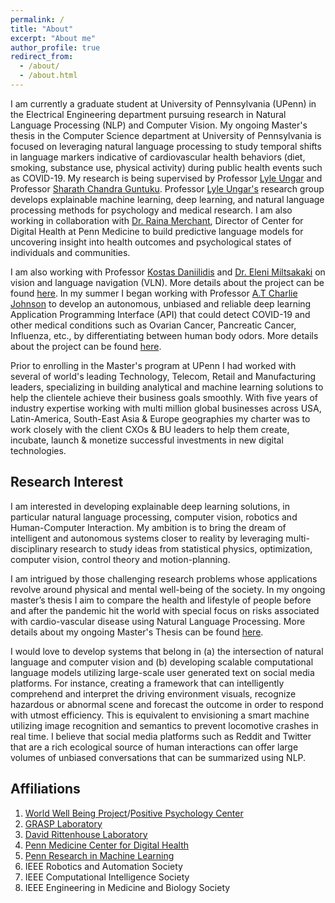 ```yaml
---
permalink: /
title: "About"
excerpt: "About me"
author_profile: true
redirect_from: 
  - /about/
  - /about.html
---
```


I am currently a graduate student at University of Pennsylvania (UPenn) in the Electrical Engineering department pursuing research in Natural Language Processing (NLP) and Computer Vision. My ongoing Master's thesis in the Computer Science department at University of Pennsylvania is focused on leveraging natural language processing to study temporal shifts in language markers indicative of cardiovascular health behaviors (diet, smoking, substance use, physical activity) during public health events such as COVID-19. My research is being supervised by Professor [Lyle Ungar](https://www.cis.upenn.edu/~ungar/) and Professor [Sharath Chandra Guntuku](https://sharathg.cis.upenn.edu/). Professor [Lyle Ungar's](https://www.cis.upenn.edu/~ungar/) research group develops explainable machine learning, deep learning, and natural language processing methods for psychology and medical research. I am also working in collaboration with [Dr. Raina Merchant](https://www.med.upenn.edu/apps/faculty/index.php/g321/p8145916), Director of Center for Digital Health at Penn Medicine to build predictive language models for uncovering insight into health outcomes and psychological states of individuals and communities.

I am also working with Professor [Kostas Daniilidis](https://www.cis.upenn.edu/~kostas/) and [Dr. Eleni Miltsakaki](https://www.miltsakaki.com/) on vision and language navigation (VLN). More details about the project can be found [here](https://wanchoo93.github.io/teaching/2017-spring-teaching-4). In my summer I began working with Professor [A.T Charlie Johnson](https://live-sas-physics.pantheon.sas.upenn.edu/people/standing-faculty/charlie-johnson) to develop an autonomous, unbiased and reliable deep learning Application Programming Interface (API) that could detect COVID-19 and other medical conditions such as Ovarian Cancer, Pancreatic Cancer, Influenza, etc., by differentiating between human body odors. More details about the project can be found [here](https://wanchoo93.github.io/teaching/2015-spring-teaching-2).

Prior to enrolling in the Master's program at UPenn I had worked with several of world's leading Technology, Telecom, Retail and Manufacturing leaders, specializing in building analytical and machine learning solutions to help the clientele achieve their business goals smoothly. With five years of industry expertise working with multi million global businesses across USA, Latin-America, South-East Asia & Europe geographies my charter was to work closely with the client CXOs & BU leaders to help them create, incubate, launch & monetize successful investments in new digital technologies.

Research Interest
-----
I am interested in developing explainable deep learning solutions, in particular natural language processing, computer vision, robotics and Human-Computer Interaction. My ambition is to bring the dream of intelligent and autonomous systems closer to reality by leveraging multi-disciplinary research to study ideas from statistical physics, optimization, computer vision, control theory and motion-planning.

I am intrigued by those challenging research problems whose applications revolve around physical and mental well-being of the society. In my ongoing master’s thesis I aim to compare the health and lifestyle of people before and after the pandemic hit the world with special focus on risks associated with cardio-vascular disease using Natural Language Processing. More details about my ongoing Master's Thesis can be found [here](https://wanchoo93.github.io/teaching/2016-spring-teaching-3).

I would love to develop systems that belong in (a) the intersection of natural language and computer vision and (b) developing scalable computational language models utilizing large-scale user generated text on social media platforms. For instance, creating a framework that can intelligently comprehend and interpret the driving environment visuals, recognize hazardous or abnormal scene and forecast the outcome in order to respond with utmost efficiency. This is equivalent to envisioning a smart machine utilizing image recognition and semantics to prevent locomotive crashes in real time. I believe that social media platforms such as Reddit and Twitter that are a rich ecological source of human interactions can offer large volumes of unbiased conversations that can be summarized using NLP.


Affiliations
-----
1. [World Well Being Project](http://www.wwbp.org/about.html)/[Positive Psychology Center](https://ppc.sas.upenn.edu/)
2. [GRASP Laboratory](https://www.grasp.upenn.edu/)
3. [David Rittenhouse Laboratory](https://www.facilities.upenn.edu/maps/locations/david-rittenhouse-laboratory)
4. [Penn Medicine Center for Digital Health](https://centerfordigitalhealth.upenn.edu/)
5. [Penn Research in Machine Learning](https://priml.upenn.edu/)
6. IEEE Robotics and Automation Society
7. IEEE Computational Intelligence Society
8. IEEE Engineering in Medicine and Biology Society

